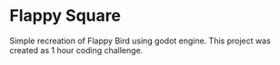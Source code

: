 # Flappy Square
Simple recreation of Flappy Bird using godot engine. 
This project was created as 1 hour coding challenge.